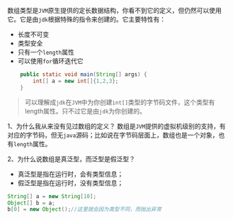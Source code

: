 数组类型是`JVM`原生提供的定长数据结构，你看不到它的定义，但仍然可以使用它。它是由`jdk`根据特殊的指令来创建的。它主要特性有：
- 长度不可变
- 类型安全
- 只有一个`length`属性
- 可以使用`for`循环迭代它

```java
    public static void main(String[] args) {
        int[] a = new int[]{1,2,3};
    }
```
> 可以理解成`jdk`在`JVM`中为你创建`int[]`类型的字节码文件，这个类型有length属性。只不过它是由`jdk`为你创建的。

1、为什么我从来没有见过数组的定义？
数组是`JVM`提供的虚拟机级别的支持，有对应的字节码，但无`java`源码；比如说在字节码层面上，数组也是一个对象，也有`length`属性。

2、为什么说数组是真泛型，而泛型是假泛型？
- 真泛型是指在运行时，会有类型信息；
- 假泛型是指在运行时，没有类型信息；
```java
String[] a = new String[10];
Object[] b = a;
b[0] = new Object();//这里就会因为类型不同，而抛出异常
```

